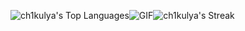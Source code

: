![ch1kulya's Top Languages](https://github-readme-stats.vercel.app/api/top-langs/?username=ch1kulya&theme=dark&show_icons=true&hide_border=true&layout=compact)![GIF](https://i.ibb.co/gjxYxTC/shigure-goddess.gif)![ch1kulya's Streak](https://github-readme-streak-stats.herokuapp.com/?user=ch1kulya&theme=dark&hide_border=true)
